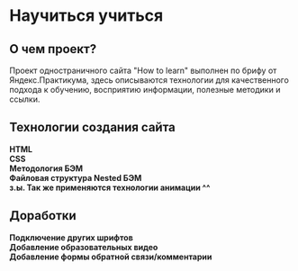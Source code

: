 <h1>Научиться учиться</h1>

<h2>О чем проект?</h2>

Проект одностраничного сайта "How to learn" выполнен по брифу от Яндекс.Практикума, здесь описываются технологии для качественного подхода к обучению, восприятию информации, полезные методики и ссылки.

<h2>Технологии создания сайта</h2>
 
**HTML**  
**CSS**  
**Методология БЭМ**  
**Файловая структура Nested БЭМ**  
**з.ы. Так же применяются технологии анимации ^^**  

<h2>Доработки</h2>

**Подключение других шрифтов**  
**Добавление образовательных видео**  
**Добавление формы обратной связи/комментарии**  
